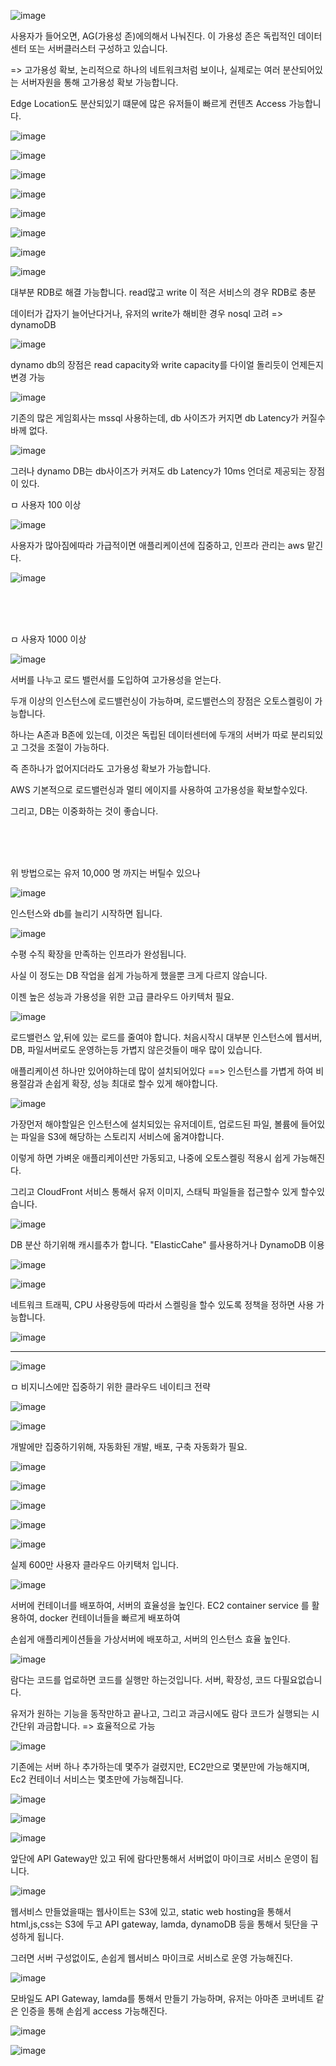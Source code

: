 ![image](https://user-images.githubusercontent.com/62640332/155704961-858b2b1e-2a92-4909-b559-ba8f1d0648b2.png)


사용자가 들어오면, AG(가용성 존)에의해서 나눠진다. 이 가용성 존은 독립적인 데이터센터 또는 서버클러스터 구성하고 있습니다.

=> 고가용성 확보, 논리적으로 하나의 네트워크처럼 보이나, 실제로는 여러 분산되어있는 서버자원을 통해 고가용성 확보 가능합니다.

Edge Location도 분산되있기 떄문에 많은 유저들이 빠르게 컨텐츠 Access 가능합니다.

  
![image](https://user-images.githubusercontent.com/62640332/155705417-b6211b5b-98fd-4f4a-b07a-79811b7cbc07.png)

![image](https://user-images.githubusercontent.com/62640332/155705572-b21cef6c-892a-46b0-bc0f-04b3dc465cbf.png)

![image](https://user-images.githubusercontent.com/62640332/155705767-db5644dc-c934-4ce3-a7ab-1b55aa60b1ae.png)


![image](https://user-images.githubusercontent.com/62640332/155706137-34e2bfc0-0b89-49f3-8971-8d49a3ecc059.png)

![image](https://user-images.githubusercontent.com/62640332/155706262-107fc75a-7f5e-4119-836c-c933ea34d2d6.png)

![image](https://user-images.githubusercontent.com/62640332/155706285-1372b0c0-a852-4167-804d-1ef0d216c90a.png)

![image](https://user-images.githubusercontent.com/62640332/155706322-df5d06e4-649d-4781-ab8b-d89397979fc1.png)

![image](https://user-images.githubusercontent.com/62640332/155706402-ecfd3bee-62a0-4df8-b65b-b82a5d4df036.png)

대부분 RDB로 해결 가능합니다.  read많고  write 이 적은 서비스의 경우 RDB로 충분

데이터가 갑자기 늘어난다거나, 유저의 write가 해비한 경우 nosql 고려 => dynamoDB

![image](https://user-images.githubusercontent.com/62640332/155706628-a9a37545-9107-4d78-8de9-afcdb197fb1a.png)

dynamo db의 장점은 read capacity와 write capacity를 다이얼 돌리듯이 언제든지 변경 가능

![image](https://user-images.githubusercontent.com/62640332/155706811-ddb9ec91-4c82-495d-bbd7-467e53f441f2.png)

기존의 많은 게임회사는 mssql 사용하는데, db 사이즈가 커지면 db Latency가 커질수 바께 없다.

 
![image](https://user-images.githubusercontent.com/62640332/155706919-f7b9657a-aa64-4444-b147-cbcade5c5d36.png)

그러나 dynamo DB는 db사이즈가 커져도 db Latency가 10ms 언더로 제공되는 장점이 있다.


ㅁ 사용자 100 이상

![image](https://user-images.githubusercontent.com/62640332/155707030-ca51c974-ad05-4aac-be28-ff74abce2d4b.png) 

사용자가 많아짐에따라  가급적이면 애플리케이션에 집중하고, 인프라 관리는 aws 맡긴다.

![image](https://user-images.githubusercontent.com/62640332/155707091-18363221-faf8-4e9d-bd9b-52e31856710a.png)

<br>
<br>
<br>

ㅁ 사용자 1000 이상

![image](https://user-images.githubusercontent.com/62640332/155707152-176c1445-0fea-4f03-b662-f78c95e7c1b6.png)

서버를 나누고 로드 밸런서를 도입하여 고가용성을 얻는다.

두개 이상의 인스턴스에 로드밸런싱이 가능하며, 로드밸런스의 장점은 오토스켈링이 가능합니다.

하나는 A존과 B존에 있는데, 이것은 독립된 데이터센터에  두개의 서버가 따로 분리되있고 그것을 조절이 가능하다.

즉 존하나가 없어지더라도 고가용성 확보가 가능합니다.

AWS 기본적으로 로드밸런싱과 멀티 에이지를 사용하여 고가용성을 확보할수있다.

그리고, DB는 이중화하는 것이 좋습니다.

<br>
<br>
<br>

위 방법으로는 유저 10,000 명 까지는 버틸수 있으나 

![image](https://user-images.githubusercontent.com/62640332/155707522-069d303f-2dd2-4cd4-84b5-ab6ad71ccde4.png)

인스턴스와 db를 늘리기 시작하면 됩니다.

![image](https://user-images.githubusercontent.com/62640332/155707566-032addad-ff5b-4128-94e6-4d8de7f0f7eb.png)

수평 수직 확장을 만족하는 인프라가 완성됩니다.

사실 이 정도는 DB 작업을 쉽게 가능하게 했을뿐 크게 다르지 않습니다.

이젠 높은 성능과 가용성을 위한 고급 클라우드 아키텍처 필요.

![image](https://user-images.githubusercontent.com/62640332/155707696-2ec5b103-b493-428c-b52a-c039f6e8304e.png)

로드밸런스 앞,뒤에 있는 로드를 줄여야 합니다. 처음시작시 대부분 인스턴스에 웹서버, DB, 파일서버로도 운영하는등 가볍지 않은것들이 매우 많이 있습니다.

애플리케이션 하나만 있어야하는데 많이 설치되어있다 ==> 인스턴스를 가볍게 하여 비용절감과 손쉽게 확장, 성능 최대로 할수 있게 해야합니다.

![image](https://user-images.githubusercontent.com/62640332/155707875-f491e4f5-60d7-4c74-bc79-ca2120896f4f.png)

가장먼저 해야할일은 인스턴스에 설치되있는 유저데이트, 업로드된 파일, 볼륨에 들어있는 파일을 S3에 해당하는 스토리지 서비스에 옮겨야합니다.

이렇게 하면 가벼운 애플리케이션만 가동되고, 나중에 오토스켈링 적용시 쉽게 가능해진다.

그리고 CloudFront 서비스 통해서 유저 이미지, 스태틱 파일들을 접근할수 있게 할수있습니다.

 
![image](https://user-images.githubusercontent.com/62640332/155708158-ddf80e41-63bb-400b-bf0c-18619c6302a1.png)

DB 분산 하기위해 캐시를추가 합니다. "ElasticCahe" 를사용하거나 DynamoDB 이용

 
![image](https://user-images.githubusercontent.com/62640332/155708233-e4475998-62c1-4586-bc74-a6305a1a6711.png)


![image](https://user-images.githubusercontent.com/62640332/155708385-e0666e15-0fb7-40f3-ae89-eef77becb737.png)


네트워크 트래픽, CPU 사용량등에 따라서 스켈링을 할수 있도록 정책을 정하면 사용 가능합니다.

![image](https://user-images.githubusercontent.com/62640332/155708521-026c557d-8a3a-4b47-9d82-e3fe0ae4a053.png)


---

![image](https://user-images.githubusercontent.com/62640332/155710579-ecdb29c3-4ae3-422f-8298-f9de3e40e5a3.png)

ㅁ 비지니스에만 집중하기 위한 클라우드 네이티크 전략

![image](https://user-images.githubusercontent.com/62640332/155710789-2e41dae1-7544-4dca-9bf3-6e9312286a15.png)

![image](https://user-images.githubusercontent.com/62640332/155710834-673c139b-35fe-4d19-98e2-2f4b9a0182ee.png)

개발에만 집중하기위해, 자동화된 개발, 배포, 구축 자동화가 필요.

 
![image](https://user-images.githubusercontent.com/62640332/155710947-2ea8fc29-7e32-41e6-8352-71e314ca3c4c.png)


![image](https://user-images.githubusercontent.com/62640332/155711103-f00d66bb-bfd2-4923-9511-803c06acd167.png)

![image](https://user-images.githubusercontent.com/62640332/155711290-80e140d8-7bdf-4bb0-9642-501fd226fb07.png)


![image](https://user-images.githubusercontent.com/62640332/155711344-6c6673da-3487-4b12-b081-c71708e183ad.png)

![image](https://user-images.githubusercontent.com/62640332/155711366-81a5a9bd-0ed6-4e59-9020-fa5e4edc7271.png)

실제 600만 사용자 클라우드 아키택처 입니다.

![image](https://user-images.githubusercontent.com/62640332/155711490-022b59ac-3f4b-4fc6-8835-8ec49a59d58b.png)

서버에 컨테이너를 배포하여, 서버의 효율성을 높인다.  EC2 container service 를 활용하여, docker 컨테이너들을 빠르게 배포하여

손쉽게 애플리케이션들을 가상서버에 배포하고, 서버의 인스턴스 효율 높인다.

![image](https://user-images.githubusercontent.com/62640332/155711651-f72ede60-fa4e-4688-af8c-698c5f27a3cf.png)

람다는 코드를 업로하면 코드를 실행만 하는것입니다.  서버, 확장성, 코드 다필요없습니다.

유저가 원하는 기능을 동작만하고 끝나고, 그리고 과금시에도 람다 코드가 실행되는 시간단위 과금합니다. => 효율적으로 가능

 
![image](https://user-images.githubusercontent.com/62640332/155711880-25407244-9938-47de-975c-32b7beafbe57.png)


기존에는 서버 하나 추가하는데 몇주가 걸렸지만, EC2만으로 몇분만에 가능해지며, Ec2 컨테이너 서비스는 몇초만에 가능해집니다.


![image](https://user-images.githubusercontent.com/62640332/155711916-7c26d3aa-ea7a-45c8-8cb4-f334e85b6e3a.png)

![image](https://user-images.githubusercontent.com/62640332/155711959-c8b7a393-b6df-47dc-a76f-9018e02e6fb4.png)

![image](https://user-images.githubusercontent.com/62640332/155711989-5b7200d0-0356-4283-b9b7-a1d849e28cba.png)

앞단에 API Gateway만 있고 뒤에 람다만통해서 서버없이 마이크로 서비스 운영이 됩니다.

 
![image](https://user-images.githubusercontent.com/62640332/155712050-157bcc38-0268-418e-802c-3bf5a5f0ec9d.png)


웹서비스 만들었을때는 웹사이트는 S3에 있고, static web hosting을 통해서 html,js,css는 S3에 두고 API gateway, lamda, dynamoDB 등을 통해서 뒷단을 구성하게 됩니다.

그러면 서버 구성없이도, 손쉽게 웹서비스 마이크로 서비스로 운영 가능해진다.

![image](https://user-images.githubusercontent.com/62640332/155712228-8064e61a-53c7-467e-9183-337428ca1a71.png)

모바일도 API Gateway, lamda를 통해서 만들기 가능하며, 유저는 아마존 코버네트 같은 인증을 통해 손쉽게 access 가능해진다.

![image](https://user-images.githubusercontent.com/62640332/155712396-a9949c99-c432-46a0-8647-51ab4cc4cbe0.png)

![image](https://user-images.githubusercontent.com/62640332/155712448-7dd28d39-b5d4-4a45-bfa9-7c31d211b4cd.png)